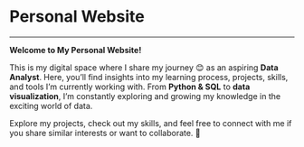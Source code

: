 # Personal Website

---

**Welcome to My Personal Website!**

This is my digital space where I share my journey 😊 as an aspiring **Data Analyst**. Here, you’ll find insights into my learning process, projects, skills, and tools I’m currently working with. From **Python & SQL** to **data visualization**, I’m constantly exploring and growing my knowledge in the exciting world of data.  

Explore my projects, check out my skills, and feel free to connect with me if you share similar interests or want to collaborate. 🚀
